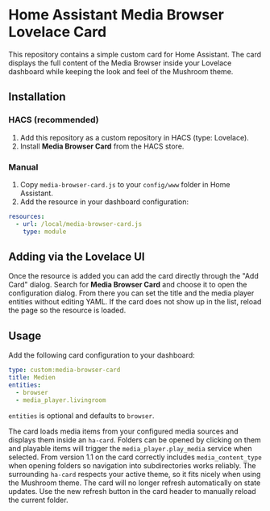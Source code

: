 # Home Assistant Media Browser Lovelace Card

This repository contains a simple custom card for Home Assistant. The card displays the full content of the Media Browser inside your Lovelace dashboard while keeping the look and feel of the Mushroom theme.

## Installation

### HACS (recommended)

1. Add this repository as a custom repository in HACS (type: Lovelace).
2. Install **Media Browser Card** from the HACS store.

### Manual

1. Copy `media-browser-card.js` to your `config/www` folder in Home Assistant.
2. Add the resource in your dashboard configuration:

```yaml
resources:
  - url: /local/media-browser-card.js
    type: module
```

## Adding via the Lovelace UI

Once the resource is added you can add the card directly through the
"Add Card" dialog. Search for **Media Browser Card** and choose it to open
the configuration dialog. From there you can set the title and the media
player entities without editing YAML. If the card does not show up in the
list, reload the page so the resource is loaded.

## Usage

Add the following card configuration to your dashboard:

```yaml
type: custom:media-browser-card
title: Medien
entities:
  - browser
  - media_player.livingroom
```

`entities` is optional and defaults to `browser`.

The card loads media items from your configured media sources and displays them
inside an `ha-card`. Folders can be opened by clicking on them and playable
items will trigger the `media_player.play_media` service when selected. From
version 1.1 on the card correctly includes `media_content_type` when opening
folders so navigation into subdirectories works reliably. The surrounding
`ha-card` respects your active theme, so it fits nicely when using the Mushroom
theme. The card will no longer refresh automatically on state updates. Use the
new refresh button in the card header to manually reload the current folder.
